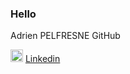 ### Hello 

Adrien PELFRESNE GitHub 



<img src="https://zupimages.net/up/19/25/yqns.png" width="20" height="20">  [Linkedin](https://www.linkedin.com/feed/) 



<!--
**dirdr/dirdr** is a ✨ _special_ ✨ repository because its `README.md` (this file) appears on your GitHub profile.

